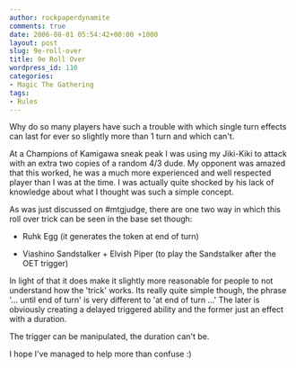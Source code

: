 ```yaml
---
author: rockpaperdynamite
comments: true
date: 2006-08-01 05:54:42+00:00 +1000
layout: post
slug: 9e-roll-over
title: 9e Roll Over
wordpress_id: 110
categories:
- Magic The Gathering
tags:
- Rules
---
```


Why do so many players have such a trouble with which single turn effects can last for ever so slightly more than 1 turn and which can't.

At a Champions of Kamigawa sneak peak I was using my Jiki-Kiki to attack with an extra two copies of a random 4/3 dude. My opponent was amazed that this worked, he was a much more experienced and well respected player than I was at the time. I was actually quite shocked by his lack of knowledge about what I thought was such a simple concept.

As was just discussed on #mtgjudge, there are one two way in which this roll over trick can be seen in the base set though:



	
  * Ruhk Egg (it generates the token at end of turn)

	
  * Viashino Sandstalker + Elvish Piper (to play the Sandstalker after the OET trigger)


In light of that it does make it slightly more reasonable for people to not understand how the 'trick' works. Its really quite simple though, the phrase '... until end of turn' is very different to 'at end of turn ...' The later is obviously creating a delayed triggered ability and the former just an effect with a duration.

The trigger can be manipulated, the duration can't be.

I hope I've managed to help more than confuse :)

